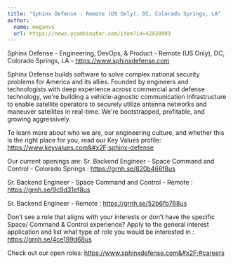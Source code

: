 ```yaml
---
title: "Sphinx Defense : Remote (US Only), DC, Colorado Springs, LA"
author:
  name: meganvs
  url: https://news.ycombinator.com/item?id=42920893
---
```

Sphinx Defense - Engineering, DevOps, &amp; Product - Remote (US Only), DC, Colorado Springs, LA - <a href="https:&#x2F;&#x2F;www.sphinxdefense.com" rel="nofollow">https:&#x2F;&#x2F;www.sphinxdefense.com</a>

Sphinx Defense builds software to solve complex national security problems for America and its allies. Founded by engineers and technologists with deep experience across commercial and defense technology, we&#x27;re building a vehicle-agnostic communication infrastructure to enable satellite operators to securely utilize antenna networks and maneuver satellites in real-time. We&#x27;re bootstrapped, profitable, and growing aggressively.

To learn more about who we are, our engineering culture, and whether this is the right place for you, read our Key Values profile: <a href="https:&#x2F;&#x2F;www.keyvalues.com&#x2F;sphinx-defense" rel="nofollow">https:&#x2F;&#x2F;www.keyvalues.com&#x2F;sphinx-defense</a>

Our current openings are:
Sr. Backend Engineer - Space Command and Control - Colorado Springs : <a href="https:&#x2F;&#x2F;grnh.se&#x2F;820b466f8us" rel="nofollow">https:&#x2F;&#x2F;grnh.se&#x2F;820b466f8us</a>

Sr. Backend Engineer - Space Command and Control - Remote : <a href="https:&#x2F;&#x2F;grnh.se&#x2F;9c9d31ef8us" rel="nofollow">https:&#x2F;&#x2F;grnh.se&#x2F;9c9d31ef8us</a>

Sr. Backend Engineer  - Remote : <a href="https:&#x2F;&#x2F;grnh.se&#x2F;52b6fb768us" rel="nofollow">https:&#x2F;&#x2F;grnh.se&#x2F;52b6fb768us</a>

Don’t see a role that aligns with your interests or don’t have the specific Space&#x2F; Command &amp; Control experience? Apply to the general interest application and list what type of role you would be interested in :  <a href="https:&#x2F;&#x2F;grnh.se&#x2F;4ce199d68us" rel="nofollow">https:&#x2F;&#x2F;grnh.se&#x2F;4ce199d68us</a>

Check out our open roles: <a href="https:&#x2F;&#x2F;www.sphinxdefense.com&#x2F;#careers" rel="nofollow">https:&#x2F;&#x2F;www.sphinxdefense.com&#x2F;#careers</a>
<JobApplication />
